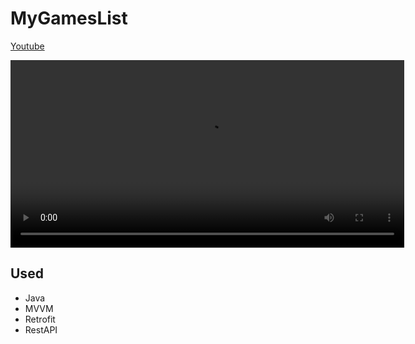 # MyGamesList

[Youtube](https://www.youtube.com/u_5yq16xLSA)

<video width="630" height="300" src="https://youtube.com/watch?v=mQFPJwG7HoM"></video>



## Used

* Java
* MVVM
* Retrofit
* RestAPI
